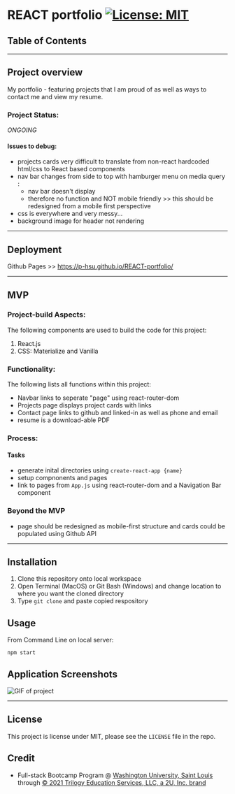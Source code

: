 # REACT portfolio  [![License: MIT](https://img.shields.io/badge/License-MIT-yellow.svg)](https://opensource.org/licenses/MIT)

## Table of Contents

****

## Project overview

My portfolio - featuring projects that I am proud of as well as ways to contact me and view my resume. 

### Project Status:

*ONGOING*

#### Issues to debug:

* projects cards very difficult to translate from non-react hardcoded html/css to React based components
* nav bar changes from side to top with hamburger menu on media query : 
    - nav bar doesn't display
    - therefore no function and NOT mobile friendly >> this should be redesigned from a mobile first perspective
* css is everywhere and very messy...
* background image for header not rendering

****

## Deployment

Github Pages >> https://p-hsu.github.io/REACT-portfolio/

****

## MVP

### Project-build Aspects:

The following components are used to build the code for this project:

1. React.js
2. CSS: Materialize and Vanilla

### Functionality:

The following lists all functions within this project:

* Navbar links to seperate "page" using react-router-dom
* Projects page displays project cards with links
* Contact page links to github and linked-in as well as phone and email
* resume is a download-able PDF

### Process:
#### Tasks

- generate inital directories using `create-react-app {name}`
- setup compnonents and pages
- link to pages from `App.js` using react-router-dom and a Navigation Bar component

### Beyond the MVP

* page should be redesigned as mobile-first structure and cards could be populated using Github API

****

## Installation

1. Clone this repository onto local workspace
2. Open Terminal (MacOS) or Git Bash (Windows) and change location to where you want the cloned directory
3. Type `git clone` and paste copied respository

## Usage

From Command Line on local server:

```
npm start
```


## Application Screenshots

![GIF of project](./assets/ReactPortfolio.gif)
****

## License

This project is license under MIT, please see the `LICENSE` file in the repo.

## Credit

* Full-stack Bootcamp Program @ [Washington University, Saint Louis](https://bootcamp.tlcenter.wustl.edu/) through [© 2021 Trilogy Education Services, LLC, a 2U, Inc. brand](https://www.trilogyed.com/)